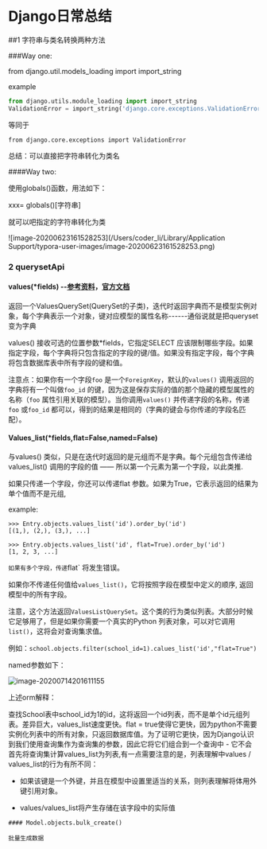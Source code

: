 # Django日常总结

##1 字符串与类名转换两种方法

###Way one:

 from django.util.models_loading  import import_string

example

```python
from django.utils.module_loading import import_string
ValidationError = import_string('django.core.exceptions.ValidationError')
```

等同于

`from django.core.exceptions import ValidationError`

总结：可以直接把字符串转化为类名

####Way two:

使用globals()函数，用法如下：

xxx= globals()[字符串]

就可以吧指定的字符串转化为类

![image-20200623161528253](/Users/coder_li/Library/Application Support/typora-user-images/image-20200623161528253.png)

### 2 querysetApi 

#### values(*fields) --[参考资料](https://www.cnblogs.com/rgxx/p/10382664.html)，[官方文档](https://docs.djangoproject.com/zh-hans/3.0/ref/models/querysets/#values)

​    返回一个ValuesQuerySet(QuerySet的子类)，迭代时返回字典而不是模型实例对象，每个字典表示一个对象，键对应模型的属性名称------通俗说就是把queryset变为字典

   values() 接收可选的位置参数*fields，它指定SELECT 应该限制哪些字段。如果指定字段，每个字典将只包含指定的字段的键/值。如果没有指定字段，每个字典将包含数据库表中所有字段的键和值。

注意点：如果你有一个字段`foo` 是一个`ForeignKey`，默认的`values()` 调用返回的字典将有一个叫做`foo_id` 的键，因为这是保存实际的值的那个隐藏的模型属性的名称（`foo` 属性引用关联的模型）。当你调用`values()` 并传递字段的名称，传递`foo` 或`foo_id` 都可以，得到的结果是相同的（字典的键会与你传递的字段名匹配）。

#### Values_list(*fields,flat=False,named=False)

与values() 类似，只是在迭代时返回的是元组而不是字典。每个元组包含传递给values_list() 调用的字段的值 —— 所以第一个元素为第一个字段，以此类推.

如果只传递一个字段，你还可以传递flat 参数。如果为True，它表示返回的结果为单个值而不是元组,

example:

```
>>> Entry.objects.values_list('id').order_by('id')
[(1,), (2,), (3,), ...]

>>> Entry.objects.values_list('id', flat=True).order_by('id')
[1, 2, 3, ...]
```



`如果有多个字段，传递`flat` 将发生错误。

如果你不传递任何值给`values_list()`，它将按照字段在模型中定义的顺序, 返回模型中的所有字段。

注意，这个方法返回`ValuesListQuerySet`。这个类的行为类似列表。大部分时候它足够用了，但是如果你需要一个真实的Python 列表对象，可以对它调用`list()`，这将会对查询集求值。

例如：`school.objects.filter(school_id=1).calues_list('id',"flat=True")`

named参数如下：

![image-20200714201611155](/Users/coder_li/DayDayUp/dayup/value_list.png)

上述orm解释：

查找School表中school_id为1的id，这将返回一个id列表，而不是单个id元组列表。差异巨大，values_list速度更快。flat = true使得它更快，因为python不需要实例化列表中的所有对象，只返回数据库值。为了证明它更快，因为Django认识到我们使用查询集作为查询集的参数，因此它将它们组合到一个查询中 - 它不会首先将查询集计算values_list为列表,有一点需要注意的是，列表理解中values / values_list的行为有所不同：

  + 如果该键是一个外键，并且在模型中设置里适当的关系，则列表理解将体用外键引用对象。

  +  values/values_list将产生存储在该字段中的实际值  

    #### Model.objects.bulk_create() 

    批量生成数据

    

    

    

    